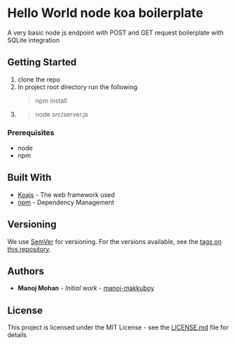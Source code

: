# Hello World node koa boilerplate

A very basic node js endpoint with POST and GET request boilerplate with SQLite integration

## Getting Started

1. clone the repo
2. In project root directory run the following
   > npm install
3. > node src/server.js

### Prerequisites

* node
* npm

## Built With

* [Koajs](https://koajs.com) - The web framework used
* [npm](https://npmjs.com) - Dependency Management



## Versioning

We use [SemVer](http://semver.org/) for versioning. For the versions available, see the [tags on this repository](https://github.com/your/project/tags). 

## Authors

* **Manoj Mohan** - *Initial work* - [manoj-makkuboy](https://github.com/manoj-makkuboy)

## License

This project is licensed under the MIT License - see the [LICENSE.md](LICENSE.md) file for details

